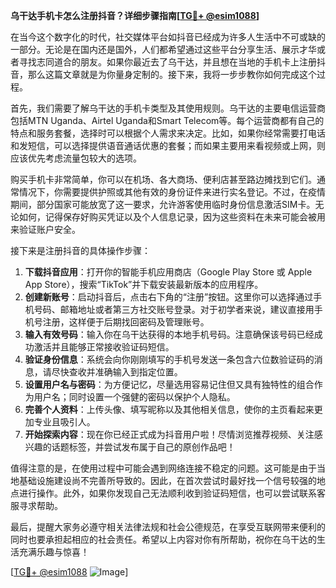 **乌干达手机卡怎么注册抖音？详细步骤指南[[TG💪+ @esim1088](https://t.me/s/esim1088)]**

在当今这个数字化的时代，社交媒体平台如抖音已经成为许多人生活中不可或缺的一部分。无论是在国内还是国外，人们都希望通过这些平台分享生活、展示才华或者寻找志同道合的朋友。如果你最近去了乌干达，并且想在当地的手机卡上注册抖音，那么这篇文章就是为你量身定制的。接下来，我将一步步教你如何完成这个过程。

首先，我们需要了解乌干达的手机卡类型及其使用规则。乌干达的主要电信运营商包括MTN Uganda、Airtel Uganda和Smart Telecom等。每个运营商都有自己的特点和服务套餐，选择时可以根据个人需求来决定。比如，如果你经常需要打电话和发短信，可以选择提供语音通话优惠的套餐；而如果主要用来看视频或上网，则应该优先考虑流量包较大的选项。

购买手机卡非常简单，你可以在机场、各大商场、便利店甚至路边摊找到它们。通常情况下，你需要提供护照或其他有效的身份证件来进行实名登记。不过，在疫情期间，部分国家可能放宽了这一要求，允许游客使用临时身份信息激活SIM卡。无论如何，记得保存好购买凭证以及个人信息记录，因为这些资料在未来可能会被用来验证账户安全。

接下来是注册抖音的具体操作步骤：

1. **下载抖音应用**：打开你的智能手机应用商店（Google Play Store 或 Apple App Store），搜索“TikTok”并下载安装最新版本的应用程序。
2. **创建新账号**：启动抖音后，点击右下角的“注册”按钮。这里你可以选择通过手机号码、邮箱地址或者第三方社交账号登录。对于初学者来说，建议直接用手机号注册，这样便于后期找回密码及管理账号。
3. **输入有效号码**：输入你在乌干达获得的本地手机号码。注意确保该号码已经成功激活并且能够正常接收验证码短信。
4. **验证身份信息**：系统会向你刚刚填写的手机号发送一条包含六位数验证码的消息，请尽快查收并准确输入到指定位置。
5. **设置用户名与密码**：为方便记忆，尽量选用容易记住但又具有独特性的组合作为用户名；同时设置一个强健的密码以保护个人隐私。
6. **完善个人资料**：上传头像、填写昵称以及其他相关信息，使你的主页看起来更加专业且吸引人。
7. **开始探索内容**：现在你已经正式成为抖音用户啦！尽情浏览推荐视频、关注感兴趣的话题标签，并尝试发布属于自己的原创作品吧！

值得注意的是，在使用过程中可能会遇到网络连接不稳定的问题。这可能是由于当地基础设施建设尚不完善所导致的。因此，在首次尝试时最好找一个信号较强的地点进行操作。此外，如果你发现自己无法顺利收到验证码短信，也可以尝试联系客服寻求帮助。

最后，提醒大家务必遵守相关法律法规和社会公德规范，在享受互联网带来便利的同时也要承担起相应的社会责任。希望以上内容对你有所帮助，祝你在乌干达的生活充满乐趣与惊喜！

[[TG💪+ @esim1088](https://t.me/s/esim1088) ![Image](https://i.postimg.cc/4NQfJmqS/Snipaste-2025-05-13-00-14-12.png)]